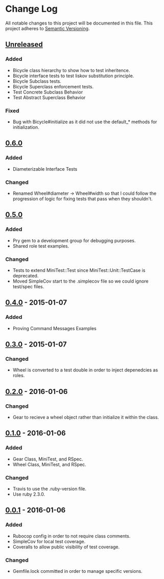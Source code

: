 # Change Log
All notable changes to this project will be documented in this file.
This project adheres to [Semantic Versioning](http://semver.org/).

## [Unreleased]
### Added
- Bicycle class hierarchy to show how to test inheritence.
- Bicycle interface tests to test liskov substitution principle.
- Bicycle Subclass tests.
- Bicycle Superclass enforcement tests.
- Test Concrete Subclass Behavior
- Test Abstract Superclass Behavior

### Fixed
- Bug with Bicycle#initialize as it did not use the default\_\* methods for initialization.

## [0.6.0]
### Added
- Diameterizable Interface Tests

### Changed
- Renamed Wheel#diameter -> Wheel#width so that I could follow the progression of logic for fixing tests that pass when they shouldn't.

## [0.5.0]
### Added
- Pry gem to a development group for debugging purposes.
- Shared role test examples.

### Changed
- Tests to extend MiniTest::Test since MiniTest::Unit::TestCase is deprecated.
- Moved SimpleCov start to the .simplecov file so we could ignore test/spec files.

## [0.4.0] - 2015-01-07
### Added
- Proving Command Messages Examples

## [0.3.0] - 2015-01-07
### Changed
- Wheel is converted to a test double in order to inject depenedcies as roles.

## [0.2.0] - 2016-01-06
### Changed
- Gear to recieve a wheel object rather than initialize it within the class.

## [0.1.0] - 2016-01-06
### Added
- Gear Class, MiniTest, and RSpec.
- Wheel Class, MiniTest, and RSpec.

### Changed
- Travis to use the .ruby-version file.
- Use ruby 2.3.0.

## [0.0.1] - 2016-01-06
### Added
- Rubocop config in order to not require class comments.
- SimpleCov for local test coverage.
- Coveralls to allow public visibility of test coverage.

### Changed
- Gemfile.lock committed in order to manage specific versions.

[Unreleased]: https://github.com/squaresurf/poodr_rspec/compare/v0.6.0...HEAD
[0.6.0]: https://github.com/squaresurf/poodr_rspec/compare/v0.5.0...v0.6.0
[0.5.0]: https://github.com/squaresurf/poodr_rspec/compare/v0.4.0...v0.5.0
[0.4.0]: https://github.com/squaresurf/poodr_rspec/compare/v0.3.0...v0.4.0
[0.3.0]: https://github.com/squaresurf/poodr_rspec/compare/v0.2.0...v0.3.0
[0.2.0]: https://github.com/squaresurf/poodr_rspec/compare/v0.1.0...v0.2.0
[0.1.0]: https://github.com/squaresurf/poodr_rspec/compare/v0.0.1...v0.1.0
[0.0.1]: https://github.com/squaresurf/poodr_rspec/compare/v0.0.0...v0.0.1
